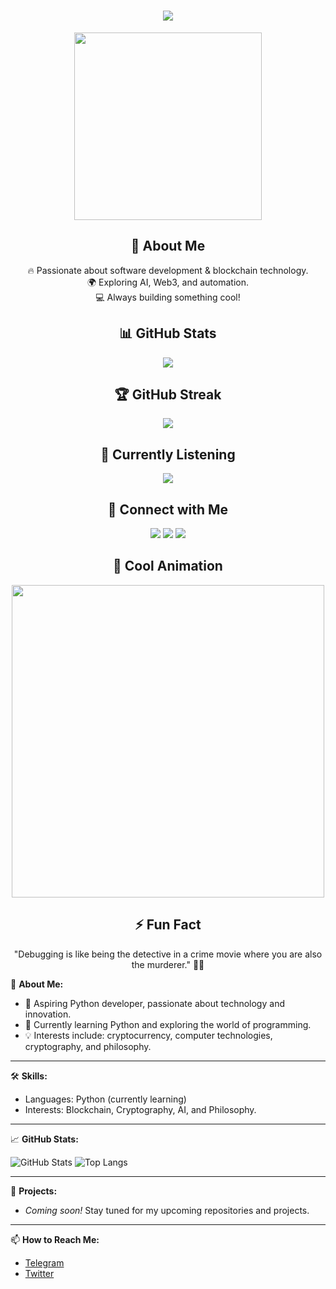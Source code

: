 <h1 align="center">
  <img src="https://readme-typing-svg.herokuapp.com?font=Fira+Code&weight=600&size=24&pause=1000&color=36BCF7&center=true&vCenter=true&width=800&height=50&lines=Hello%2C+World!+%F0%9F%91%8B;I+am+a+Full-Stack+%7C+Blockchain+%7C+AI+Dev;Open-Source+Contributor+%7C+Automating+Everything;Building+Web3+%7C+Exploring+AI+%E2%9C%A8" />
</h1>

<div align="center">
  
  <img src="https://media.giphy.com/media/QTfX9Ejfra3ZmNxh6B/giphy.gif" width="300">
  
  <h2> 🚀 About Me </h2>
  <p>
    🔥 Passionate about software development & blockchain technology.<br>
    🌍 Exploring AI, Web3, and automation.<br>
    💻 Always building something cool!
  </p>

  <h2> 📊 GitHub Stats </h2>
  <img src="https://github-readme-stats.vercel.app/api?username=your-username&show_icons=true&theme=radical" />

  <h2> 🏆 GitHub Streak </h2>
  <img src="https://github-readme-streak-stats.herokuapp.com/?user=your-username&theme=highcontrast" />

  <h2> 🎵 Currently Listening </h2>
  <p align="center">
    <img src="https://spotify-github-profile.vercel.app/api/view?uid=your-spotify-id&cover_image=true&theme=default" />
  </p>

  <h2> 🔗 Connect with Me </h2>
  <p>
    <a href="https://linkedin.com/in/your-profile"><img src="https://img.shields.io/badge/-LinkedIn-blue?style=flat-square&logo=Linkedin&logoColor=white" /></a>
    <a href="https://twitter.com/your-profile"><img src="https://img.shields.io/badge/-Twitter-blue?style=flat-square&logo=Twitter&logoColor=white" /></a>
    <a href="https://github.com/your-username"><img src="https://img.shields.io/badge/-GitHub-gray?style=flat-square&logo=GitHub&logoColor=white" /></a>
  </p>

  <h2> 🎨 Cool Animation </h2>
  <img src="https://raw.githubusercontent.com/your-username/your-repo/main/animation.svg" width="500">

  <h2> ⚡ Fun Fact </h2>
  <p>
    "Debugging is like being the detective in a crime movie where you are also the murderer." 🕵️‍♂️
  </p>

</div>

🌟 **About Me:**
- 🎯 Aspiring Python developer, passionate about technology and innovation.
- 🌱 Currently learning Python and exploring the world of programming.
- 💡 Interests include: cryptocurrency, computer technologies, cryptography, and philosophy.

---

🛠 **Skills:**
- Languages: Python (currently learning)
- Interests: Blockchain, Cryptography, AI, and Philosophy.

---

📈 **GitHub Stats:**

![GitHub Stats](https://github-readme-stats.vercel.app/api?username=N23eos&show_icons=true&theme=radical)
![Top Langs](https://github-readme-stats.vercel.app/api/top-langs/?username=N23eos&layout=compact&theme=radical)

---

🚀 **Projects:**
- *Coming soon!* Stay tuned for my upcoming repositories and projects.

---

📫 **How to Reach Me:**
- [Telegram](https://t.me/N23eo)
- [Twitter](https://twitter.com/N23eo_n)
